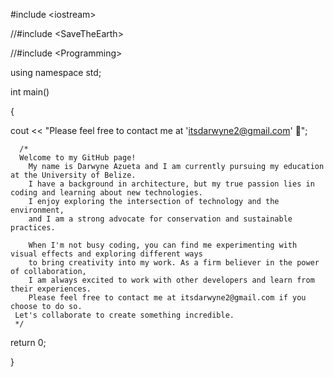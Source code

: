 #include <<iostream>iostream>
  
//#include <<iostream>SaveTheEarth>
  
//#include <<iostream>Programming>
  
using namespace std;

int main()

{
  
  cout << "Please feel free to contact me at 'itsdarwyne2@gmail.com' 🌱";   
      
      
      /*  
      Welcome to my GitHub page! 
        My name is Darwyne Azueta and I am currently pursuing my education at the University of Belize.
        I have a background in architecture, but my true passion lies in coding and learning about new technologies.
        I enjoy exploring the intersection of technology and the environment, 
        and I am a strong advocate for conservation and sustainable practices. 
        
        When I'm not busy coding, you can find me experimenting with visual effects and exploring different ways 
        to bring creativity into my work. As a firm believer in the power of collaboration, 
        I am always excited to work with other developers and learn from their experiences. 
        Please feel free to contact me at itsdarwyne2@gmail.com if you choose to do so.
     Let's collaborate to create something incredible.
     */

  return 0;
  
}
  


<!---
DarTheGr8/DarTheGr8 is a ✨ special ✨ repository because its `README.md` (this file) appears on your GitHub profile.
You can click the Preview link to take a look at your changes.
--->
